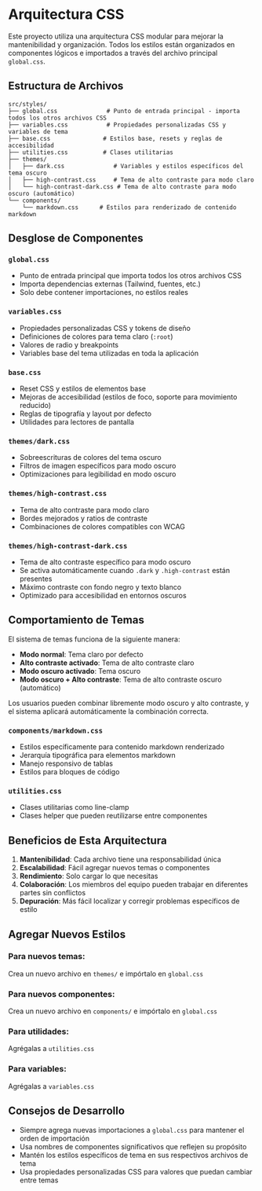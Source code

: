# Arquitectura CSS

Este proyecto utiliza una arquitectura CSS modular para mejorar la mantenibilidad y organización. Todos los estilos están organizados en componentes lógicos e importados a través del archivo principal `global.css`.

## Estructura de Archivos

```
src/styles/
├── global.css              # Punto de entrada principal - importa todos los otros archivos CSS
├── variables.css           # Propiedades personalizadas CSS y variables de tema
├── base.css               # Estilos base, resets y reglas de accesibilidad
├── utilities.css          # Clases utilitarias
├── themes/
│   ├── dark.css              # Variables y estilos específicos del tema oscuro
│   ├── high-contrast.css     # Tema de alto contraste para modo claro
│   └── high-contrast-dark.css # Tema de alto contraste para modo oscuro (automático)
└── components/
    └── markdown.css      # Estilos para renderizado de contenido markdown
```

## Desglose de Componentes

### `global.css`
- Punto de entrada principal que importa todos los otros archivos CSS
- Importa dependencias externas (Tailwind, fuentes, etc.)
- Solo debe contener importaciones, no estilos reales

### `variables.css`
- Propiedades personalizadas CSS y tokens de diseño
- Definiciones de colores para tema claro (`:root`)
- Valores de radio y breakpoints
- Variables base del tema utilizadas en toda la aplicación

### `base.css`
- Reset CSS y estilos de elementos base
- Mejoras de accesibilidad (estilos de foco, soporte para movimiento reducido)
- Reglas de tipografía y layout por defecto
- Utilidades para lectores de pantalla

### `themes/dark.css`
- Sobreescrituras de colores del tema oscuro
- Filtros de imagen específicos para modo oscuro
- Optimizaciones para legibilidad en modo oscuro

### `themes/high-contrast.css`
- Tema de alto contraste para modo claro
- Bordes mejorados y ratios de contraste
- Combinaciones de colores compatibles con WCAG

### `themes/high-contrast-dark.css`
- Tema de alto contraste específico para modo oscuro
- Se activa automáticamente cuando `.dark` y `.high-contrast` están presentes
- Máximo contraste con fondo negro y texto blanco
- Optimizado para accesibilidad en entornos oscuros

## Comportamiento de Temas

El sistema de temas funciona de la siguiente manera:

- **Modo normal**: Tema claro por defecto
- **Alto contraste activado**: Tema de alto contraste claro
- **Modo oscuro activado**: Tema oscuro
- **Modo oscuro + Alto contraste**: Tema de alto contraste oscuro (automático)

Los usuarios pueden combinar libremente modo oscuro y alto contraste, y el sistema aplicará automáticamente la combinación correcta.

### `components/markdown.css`
- Estilos específicamente para contenido markdown renderizado
- Jerarquía tipográfica para elementos markdown
- Manejo responsivo de tablas
- Estilos para bloques de código

### `utilities.css`
- Clases utilitarias como line-clamp
- Clases helper que pueden reutilizarse entre componentes

## Beneficios de Esta Arquitectura

1. **Mantenibilidad**: Cada archivo tiene una responsabilidad única
2. **Escalabilidad**: Fácil agregar nuevos temas o componentes
3. **Rendimiento**: Solo cargar lo que necesitas
4. **Colaboración**: Los miembros del equipo pueden trabajar en diferentes partes sin conflictos
5. **Depuración**: Más fácil localizar y corregir problemas específicos de estilo

## Agregar Nuevos Estilos

### Para nuevos temas:
Crea un nuevo archivo en `themes/` e impórtalo en `global.css`

### Para nuevos componentes:
Crea un nuevo archivo en `components/` e impórtalo en `global.css`

### Para utilidades:
Agrégalas a `utilities.css`

### Para variables:
Agrégalas a `variables.css`

## Consejos de Desarrollo

- Siempre agrega nuevas importaciones a `global.css` para mantener el orden de importación
- Usa nombres de componentes significativos que reflejen su propósito
- Mantén los estilos específicos de tema en sus respectivos archivos de tema
- Usa propiedades personalizadas CSS para valores que puedan cambiar entre temas
